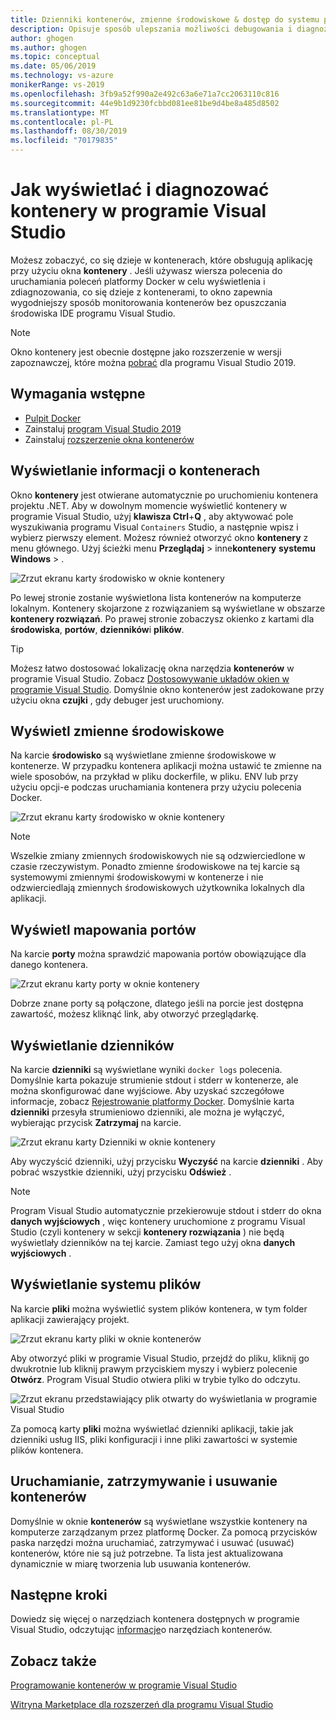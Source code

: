 ```yaml
---
title: Dzienniki kontenerów, zmienne środowiskowe & dostęp do systemu plików
description: Opisuje sposób ulepszania możliwości debugowania i diagnozowania aplikacji opartych na kontenerach w programie Visual Studio przy użyciu okna narzędzi, aby zobaczyć, co się dzieje w kontenerach, które obsługują aplikację.
author: ghogen
ms.author: ghogen
ms.topic: conceptual
ms.date: 05/06/2019
ms.technology: vs-azure
monikerRange: vs-2019
ms.openlocfilehash: 3fb9a52f990a2e492c63a6e71a7cc2063110c816
ms.sourcegitcommit: 44e9b1d9230fcbbd081ee81be9d4be8a485d8502
ms.translationtype: MT
ms.contentlocale: pl-PL
ms.lasthandoff: 08/30/2019
ms.locfileid: "70179835"
---
```

# <a name="how-to-view-and-diagnose-containers-in-visual-studio"></a>Jak wyświetlać i diagnozować kontenery w programie Visual Studio

Możesz zobaczyć, co się dzieje w kontenerach, które obsługują aplikację przy użyciu okna **kontenery** . Jeśli używasz wiersza polecenia do uruchamiania poleceń platformy Docker w celu wyświetlenia i zdiagnozowania, co się dzieje z kontenerami, to okno zapewnia wygodniejszy sposób monitorowania kontenerów bez opuszczania środowiska IDE programu Visual Studio.

> [!NOTE]
> Okno kontenery jest obecnie dostępne jako rozszerzenie w wersji zapoznawczej, które można [pobrać](https://aka.ms/vscontainerspreview) dla programu Visual Studio 2019.

## <a name="prerequisites"></a>Wymagania wstępne

- [Pulpit Docker](https://hub.docker.com/editions/community/docker-ce-desktop-windows)
- Zainstaluj [program Visual Studio 2019](https://visualstudio.microsoft.com/downloads)
- Zainstaluj [rozszerzenie okna kontenerów](https://aka.ms/vscontainerspreview)

## <a name="view-information-about-your-containers"></a>Wyświetlanie informacji o kontenerach

Okno **kontenery** jest otwierane automatycznie po uruchomieniu kontenera projektu .NET. Aby w dowolnym momencie wyświetlić kontenery w programie Visual Studio, użyj **klawisza Ctrl**+**Q** , aby aktywować pole wyszukiwania programu Visual `Containers` Studio, a następnie wpisz i wybierz pierwszy element. Możesz również otworzyć okno **kontenery** z menu głównego. Użyj ścieżki menu **Przeglądaj** > inne**kontenery** **systemu Windows** > .  

![Zrzut ekranu karty środowisko w oknie kontenery](media/view-and-diagnose-containers/container-window.png)

Po lewej stronie zostanie wyświetlona lista kontenerów na komputerze lokalnym. Kontenery skojarzone z rozwiązaniem są wyświetlane w obszarze **kontenery rozwiązań**. Po prawej stronie zobaczysz okienko z kartami dla **środowiska**, **portów**, **dzienników**i **plików**.

> [!TIP]
> Możesz łatwo dostosować lokalizację okna narzędzia **kontenerów** w programie Visual Studio. Zobacz [Dostosowywanie układów okien w programie Visual Studio](/visualstudio/ide/customizing-window-layouts-in-visual-studio). Domyślnie okno kontenerów jest zadokowane przy użyciu okna **czujki** , gdy debuger jest uruchomiony.

## <a name="view-environment-variables"></a>Wyświetl zmienne środowiskowe

Na karcie **środowisko** są wyświetlane zmienne środowiskowe w kontenerze. W przypadku kontenera aplikacji można ustawić te zmienne na wiele sposobów, na przykład w pliku dockerfile, w pliku. ENV lub przy użyciu opcji-e podczas uruchamiania kontenera przy użyciu polecenia Docker.

![Zrzut ekranu karty środowisko w oknie kontenery](media/view-and-diagnose-containers/container-environment-vars.png)

> [!NOTE]
> Wszelkie zmiany zmiennych środowiskowych nie są odzwierciedlone w czasie rzeczywistym. Ponadto zmienne środowiskowe na tej karcie są systemowymi zmiennymi środowiskowymi w kontenerze i nie odzwierciedlają zmiennych środowiskowych użytkownika lokalnych dla aplikacji.

## <a name="view-port-mappings"></a>Wyświetl mapowania portów

Na karcie **porty** można sprawdzić mapowania portów obowiązujące dla danego kontenera.

![Zrzut ekranu karty porty w oknie kontenery](media/view-and-diagnose-containers/container-ports.png)

Dobrze znane porty są połączone, dlatego jeśli na porcie jest dostępna zawartość, możesz kliknąć link, aby otworzyć przeglądarkę.

## <a name="view-logs"></a>Wyświetlanie dzienników

Na karcie **dzienniki** są wyświetlane wyniki `docker logs` polecenia. Domyślnie karta pokazuje strumienie stdout i stderr w kontenerze, ale można skonfigurować dane wyjściowe. Aby uzyskać szczegółowe informacje, zobacz [Rejestrowanie platformy Docker](https://docs.docker.com/config/containers/logging/).  Domyślnie karta **dzienniki** przesyła strumieniowo dzienniki, ale można je wyłączyć, wybierając przycisk **Zatrzymaj** na karcie.

![Zrzut ekranu karty Dzienniki w oknie kontenery](media/view-and-diagnose-containers/containers-logs.jpg)

Aby wyczyścić dzienniki, użyj przycisku **Wyczyść** na karcie **dzienniki** .  Aby pobrać wszystkie dzienniki, użyj przycisku **Odśwież** .

> [!NOTE]
> Program Visual Studio automatycznie przekierowuje stdout i stderr do okna **danych wyjściowych** , więc kontenery uruchomione z programu Visual Studio (czyli kontenery w sekcji **kontenery rozwiązania** ) nie będą wyświetlały dzienników na tej karcie. Zamiast tego użyj okna **danych wyjściowych** .

## <a name="view-the-filesystem"></a>Wyświetlanie systemu plików

Na karcie **pliki** można wyświetlić system plików kontenera, w tym folder aplikacji zawierający projekt.

![Zrzut ekranu karty pliki w oknie kontenerów](media/view-and-diagnose-containers/container-filesystem.png)

Aby otworzyć pliki w programie Visual Studio, przejdź do pliku, kliknij go dwukrotnie lub kliknij prawym przyciskiem myszy i wybierz polecenie **Otwórz**. Program Visual Studio otwiera pliki w trybie tylko do odczytu.

![Zrzut ekranu przedstawiający plik otwarty do wyświetlania w programie Visual Studio](media/view-and-diagnose-containers/container-file-open.png)

Za pomocą karty **pliki** można wyświetlać dzienniki aplikacji, takie jak dzienniki usług IIS, pliki konfiguracji i inne pliki zawartości w systemie plików kontenera.

## <a name="start-stop-and-remove-containers"></a>Uruchamianie, zatrzymywanie i usuwanie kontenerów

Domyślnie w oknie **kontenerów** są wyświetlane wszystkie kontenery na komputerze zarządzanym przez platformę Docker. Za pomocą przycisków paska narzędzi można uruchamiać, zatrzymywać i usuwać (usuwać) kontenerów, które nie są już potrzebne.  Ta lista jest aktualizowana dynamicznie w miarę tworzenia lub usuwania kontenerów.

## <a name="next-steps"></a>Następne kroki

Dowiedz się więcej o narzędziach kontenera dostępnych w programie Visual Studio, odczytując [informacje](overview.md)o narzędziach kontenerów.

## <a name="see-also"></a>Zobacz także

[Programowanie kontenerów w programie Visual Studio](/visualstudio/containers)

[Witryna Marketplace dla rozszerzeń dla programu Visual Studio](https://marketplace.visualstudio.com/)
